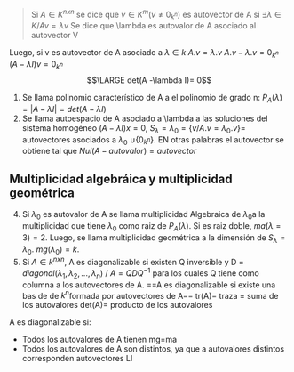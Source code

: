 > Si $A \in K^{nxn}$ se dice que $v \in K^m (v \neq 0_{k^n})$ es autovector de A si $\exists \lambda \in K / Av = \lambda v$
> Se dice que \lambda es autovalor de A asociado al autovector V

Luego, si v es autovector de A asociado a $\lambda \in k$
$A.v = \lambda .v$
$A.v-\lambda .v = 0_{k^n}$
$(A-\lambda I) v = 0_{k^n}$
$$\LARGE det(A -\lambda I)= 0$$

1) Se llama polinomio característico de A a el polinomio de grado n: $P_A(\lambda) = |A- \lambda I| = det(A -\lambda I)$ 
2) Se llama autoespacio de A asociado a \lambda a las soluciones del sistema homogéneo $(A-\lambda I)x = 0$, $S_{\lambda} = \lambda_0 = \{v/A.v = \lambda_0 .v\}$= autovectores asociados a $\lambda_0$ $\cup \{0_{k^n}\}$. EN otras palabras el autovector se obtiene tal que $Nul(A-autovalor)=autovector$
## Multiplicidad algebráica y multiplicidad geométrica
4) Si $\lambda_0$ es autovalor de A se llama multiplicidad Algebraica de $\lambda_0$a la multiplicidad que tiene $\lambda_0$ como raiz de $P_A(\lambda).$ Si es raiz doble, $ma(\lambda = 3) = 2$. Luego, se llama multiplicidad geométrica a la dimensión de $S_{\lambda} =\lambda_0$. $mg(\lambda_0)=k$.
5) Si $A \in k^{nxn}$, A es diagonalizable si existen Q inversible y D = $diagonal(\lambda_1, \lambda_2, ..., \lambda_n)$ / $A= Q D Q^{-1}$ para los cuales Q tiene como columna a los autovectores de A. ==A es diagonalizable si existe una bas de de $k^n$formada por autovectores de A==
tr(A)= traza = suma de los autovalores
det(A)= producto de los autovalores

A es diagonalizable si: 
- Todos los autovalores de A tienen mg=ma
- Todos los autovalores de A son distintos, ya que a autovalores distintos corresponden autovectores LI